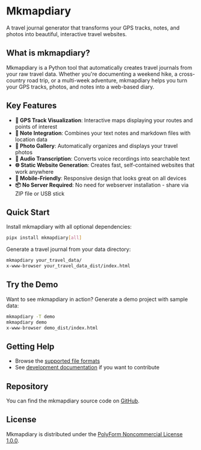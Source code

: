 # Mkmapdiary

A travel journal generator that transforms your GPS tracks, notes, and photos into beautiful, interactive travel websites.

## What is mkmapdiary?

Mkmapdiary is a Python tool that automatically creates travel journals from your raw travel data. Whether you're documenting a weekend hike, a cross-country road trip, or a multi-week adventure, mkmapdiary helps you turn your GPS tracks, photos, and notes into a web-based diary.

## Key Features

- **📍 GPS Track Visualization**: Interactive maps displaying your routes and points of interest
- **📝 Note Integration**: Combines your text notes and markdown files with location data
- **📸 Photo Gallery**: Automatically organizes and displays your travel photos
- **🎤 Audio Transcription**: Converts voice recordings into searchable text
- **🌐 Static Website Generation**: Creates fast, self-contained websites that work anywhere
- **📱 Mobile-Friendly**: Responsive design that looks great on all devices
- **📦 No Server Required**: No need for webserver installation - share via ZIP file or USB stick

## Quick Start

Install mkmapdiary with all optional dependencies:

```bash
pipx install mkmapdiary[all]
```

Generate a travel journal from your data directory:

```bash
mkmapdiary your_travel_data/
x-www-browser your_travel_data_dist/index.html
```

## Try the Demo

Want to see mkmapdiary in action? Generate a demo project with sample data:

```bash
mkmapdiary -T demo
mkmapdiary demo
x-www-browser demo_dist/index.html
```

## Getting Help

- Browse the [supported file formats](reference/supported_source_formats/) 
- See [development documentation](reference/development/) if you want to contribute

## Repository

You can find the mkmapdiary source code on [GitHub](https://github.com/bytehexe/mkmapdiary).

## License

Mkmapdiary is distributed under the [PolyForm Noncommercial License 1.0.0](https://polyformproject.org/licenses/noncommercial/1.0.0/).

<!--

## Tutorial

**Ready to start your digital travel journal?** Head over to the [Tutorial](tutorial/) to begin your journey!

-->